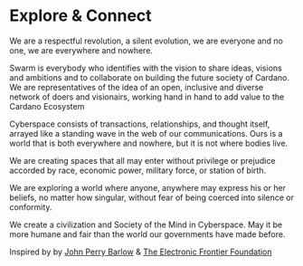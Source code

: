 # Explore & Connect

We are a respectful revolution, a silent evolution, we are everyone and no one, we are everywhere and nowhere.

Swarm is everybody who identifies with the vision to share ideas, visions and ambitions and to collaborate on building the future society of Cardano. We are representatives of the idea of an open, inclusive and diverse network of doers and visionairs, working hand in hand to add value to the Cardano Ecosystem

Cyberspace consists of transactions, relationships, and thought itself, arrayed like a standing wave in the web of our communications. Ours is a world that is both everywhere and nowhere, but it is not where bodies live.

We are creating spaces that all may enter without privilege or prejudice accorded by race, economic power, military force, or station of birth.

We are exploring a world where anyone, anywhere may express his or her beliefs, no matter how singular, without fear of being coerced into silence or conformity.

We create a civilization and Society of the Mind in Cyberspace. May it be more humane and fair than the world our governments have made before.

Inspired by by [John Perry Barlow](https://en.wikipedia.org/wiki/John\_Perry\_Barlow) & [The Electronic Frontier Foundation](https://www.eff.org)
